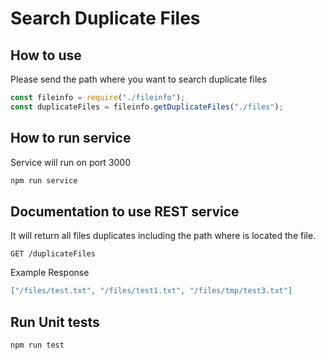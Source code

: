 # Search Duplicate Files

## How to use

Please send the path where you want to search duplicate files

```javascript
const fileinfo = require("./fileinfo");
const duplicateFiles = fileinfo.getDuplicateFiles("./files");
```

## How to run service

Service will run on port 3000

```sh
npm run service
```

## Documentation to use REST service

It will return all files duplicates including the path where is located the file.

```postman
GET /duplicateFiles
```

Example Response

```json
["/files/test.txt", "/files/test1.txt", "/files/tmp/test3.txt"]
```

## Run Unit tests

```sh
npm run test
```
